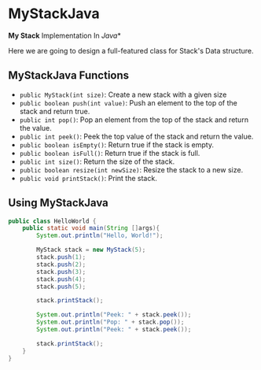 # MyStackJava

**My Stack** Implementation In *Java**

Here we are going to design a full-featured class for Stack's Data structure.

## MyStackJava Functions

- `public MyStack(int size)`: Create a new stack with a given size
- `public boolean push(int value)`: Push an element to the top of the stack and return true.
- `public int pop()`: Pop an element from the top of the stack and return the value.
- `public int peek()`: Peek the top value of the stack and return the value.
- `public boolean isEmpty()`: Return true if the stack is empty.
- `public boolean isFull()`: Return true if the stack is full.
- `public int size()`: Return the size of the stack.
- `public boolean resize(int newSize)`: Resize the stack to a new size.
- `public void printStack()`: Print the stack.

## Using MyStackJava

```java
public class HelloWorld {
    public static void main(String []args){
        System.out.println("Hello, World!");

        MyStack stack = new MyStack(5);
        stack.push(1);
        stack.push(2);
        stack.push(3);
        stack.push(4);
        stack.push(5);

        stack.printStack();

        System.out.println("Peek: " + stack.peek());
        System.out.println("Pop: " + stack.pop());
        System.out.println("Peek: " + stack.peek());

        stack.printStack();
    }
}
```
